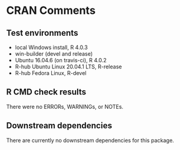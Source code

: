 # CRAN Comments 

## Test environments
* local Windows install, R 4.0.3
* win-builder (devel and release)
* Ubuntu 16.04.6 (on travis-ci), R 4.0.2
* R-hub Ubuntu Linux 20.04.1 LTS, R-release
* R-hub Fedora Linux, R-devel

## R CMD check results
There were no ERRORs, WARNINGs, or NOTEs.

## Downstream dependencies
There are currently no downstream dependencies for this package.